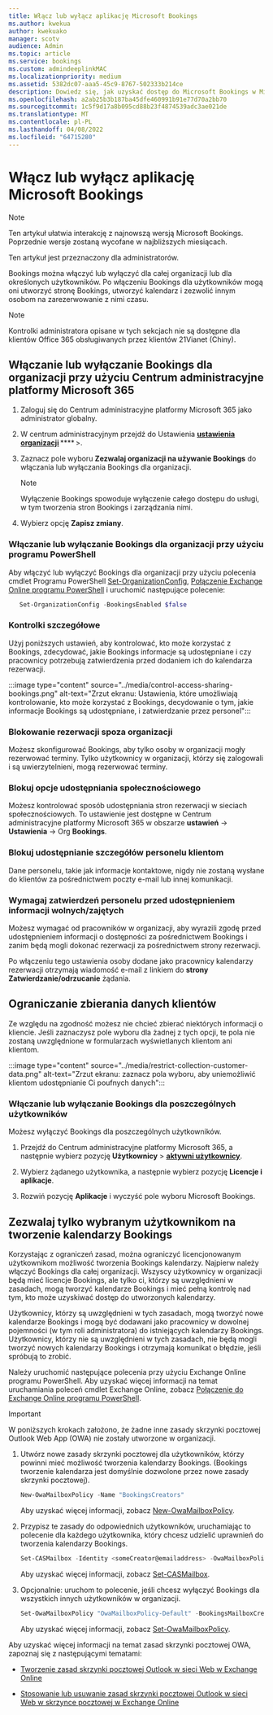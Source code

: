 ```yaml
---
title: Włącz lub wyłącz aplikację Microsoft Bookings
ms.author: kwekua
author: kwekuako
manager: scotv
audience: Admin
ms.topic: article
ms.service: bookings
ms.custom: admindeeplinkMAC
ms.localizationpriority: medium
ms.assetid: 5382dc07-aaa5-45c9-8767-502333b214ce
description: Dowiedz się, jak uzyskać dostęp do Microsoft Bookings w Microsoft 365.
ms.openlocfilehash: a2ab25b3b187ba45dfe460991b91e77d70a2bb70
ms.sourcegitcommit: 1c5f9d17a8b095cd88b23f4874539adc3ae021de
ms.translationtype: MT
ms.contentlocale: pl-PL
ms.lasthandoff: 04/08/2022
ms.locfileid: "64715280"
---
```

# <a name="turn-microsoft-bookings-on-or-off"></a>Włącz lub wyłącz aplikację Microsoft Bookings

> [!NOTE]
> Ten artykuł ułatwia interakcję z najnowszą wersją Microsoft Bookings. Poprzednie wersje zostaną wycofane w najbliższych miesiącach.

Ten artykuł jest przeznaczony dla administratorów. 

Bookings można włączyć lub wyłączyć dla całej organizacji lub dla określonych użytkowników. Po włączeniu Bookings dla użytkowników mogą oni utworzyć stronę Bookings, utworzyć kalendarz i zezwolić innym osobom na zarezerwowanie z nimi czasu.

> [!NOTE]
> Kontrolki administratora opisane w tych sekcjach nie są dostępne dla klientów Office 365 obsługiwanych przez klientów 21Vianet (Chiny).

## <a name="turn-bookings-on-or-off-for-your-organization-using-the-microsoft-365-admin-center"></a>Włączanie lub wyłączanie Bookings dla organizacji przy użyciu Centrum administracyjne platformy Microsoft 365

1. Zaloguj się do Centrum administracyjne platformy Microsoft 365 jako administrator globalny.

2. W centrum administracyjnym przejdź do Ustawienia <a href="https://go.microsoft.com/fwlink/p/?linkid=2053743" target="_blank">**ustawienia organizacji**</a> **** \>.

3. Zaznacz pole wyboru **Zezwalaj organizacji na używanie Bookings** do włączania lub wyłączania Bookings dla organizacji.

   > [!NOTE]
   > Wyłączenie Bookings spowoduje wyłączenie całego dostępu do usługi, w tym tworzenia stron Bookings i zarządzania nimi.

4. Wybierz opcję **Zapisz zmiany**.

### <a name="turn-bookings-on-or-off-for-your-organization-using-powershell"></a>Włączanie lub wyłączanie Bookings dla organizacji przy użyciu programu PowerShell

Aby włączyć lub wyłączyć Bookings dla organizacji przy użyciu polecenia cmdlet Programu PowerShell [Set-OrganizationConfig](/powershell/module/exchange/set-organizationconfig), [Połączenie Exchange Online programu PowerShell](/powershell/exchange/connect-to-exchange-online-powershell) i uruchomić następujące polecenie:

```PowerShell
   Set-OrganizationConfig -BookingsEnabled $false
```

### <a name="granular-controls"></a>Kontrolki szczegółowe

Użyj poniższych ustawień, aby kontrolować, kto może korzystać z Bookings, zdecydować, jakie Bookings informacje są udostępniane i czy pracownicy potrzebują zatwierdzenia przed dodaniem ich do kalendarza rezerwacji.

:::image type="content" source="../media/control-access-sharing-bookings.png" alt-text="Zrzut ekranu: Ustawienia, które umożliwiają kontrolowanie, kto może korzystać z Bookings, decydowanie o tym, jakie informacje Bookings są udostępniane, i zatwierdzanie przez personel":::

### <a name="block-bookings-from-outside-your-organization"></a>Blokowanie rezerwacji spoza organizacji

Możesz skonfigurować Bookings, aby tylko osoby w organizacji mogły rezerwować terminy. Tylko użytkownicy w organizacji, którzy się zalogowali i są uwierzytelnieni, mogą rezerwować terminy.

### <a name="block-social-sharing-options"></a>Blokuj opcje udostępniania społecznościowego

Możesz kontrolować sposób udostępniania stron rezerwacji w sieciach społecznościowych. To ustawienie jest dostępne w Centrum administracyjne platformy Microsoft 365 w obszarze **ustawień** ->  **Ustawienia** ->  Org **Bookings**.

### <a name="block-sharing-staff-details-with-customers"></a>Blokuj udostępnianie szczegółów personelu klientom

Dane personelu, takie jak informacje kontaktowe, nigdy nie zostaną wysłane do klientów za pośrednictwem poczty e-mail lub innej komunikacji.

### <a name="require-staff-approvals-before-sharing-freebusy-information"></a>Wymagaj zatwierdzeń personelu przed udostępnieniem informacji wolnych/zajętych

Możesz wymagać od pracowników w organizacji, aby wyrazili zgodę przed udostępnieniem informacji o dostępności za pośrednictwem Bookings i zanim będą mogli dokonać rezerwacji za pośrednictwem strony rezerwacji.

Po włączeniu tego ustawienia osoby dodane jako pracownicy kalendarzy rezerwacji otrzymają wiadomość e-mail z linkiem do **strony Zatwierdzanie/odrzucanie** żądania.

## <a name="restrict-collection-of-customer-data"></a>Ograniczanie zbierania danych klientów

Ze względu na zgodność możesz nie chcieć zbierać niektórych informacji o kliencie. Jeśli zaznaczysz pole wyboru dla żadnej z tych opcji, te pola nie zostaną uwzględnione w formularzach wyświetlanych klientom ani klientom.

:::image type="content" source="../media/restrict-collection-customer-data.png" alt-text="Zrzut ekranu: zaznacz pola wyboru, aby uniemożliwić klientom udostępnianie Ci poufnych danych":::

### <a name="turn-bookings-on-or-off-for-individual-users"></a>Włączanie lub wyłączanie Bookings dla poszczególnych użytkowników

Możesz wyłączyć Bookings dla poszczególnych użytkowników.

1. Przejdź do Centrum administracyjne platformy Microsoft 365, a następnie wybierz pozycję **Użytkownicy** \> <a href="https://go.microsoft.com/fwlink/p/?linkid=834822" target="_blank">**aktywni użytkownicy**</a>.

1. Wybierz żądanego użytkownika, a następnie wybierz pozycję **Licencje i aplikacje**.

1. Rozwiń pozycję **Aplikacje** i wyczyść pole wyboru Microsoft Bookings.

## <a name="allow-only-selected-users-to-create-bookings-calendars"></a>Zezwalaj tylko wybranym użytkownikom na tworzenie kalendarzy Bookings

Korzystając z ograniczeń zasad, można ograniczyć licencjonowanym użytkownikom możliwość tworzenia Bookings kalendarzy. Najpierw należy włączyć Bookings dla całej organizacji. Wszyscy użytkownicy w organizacji będą mieć licencje Bookings, ale tylko ci, którzy są uwzględnieni w zasadach, mogą tworzyć kalendarze Bookings i mieć pełną kontrolę nad tym, kto może uzyskiwać dostęp do utworzonych kalendarzy.

Użytkownicy, którzy są uwzględnieni w tych zasadach, mogą tworzyć nowe kalendarze Bookings i mogą być dodawani jako pracownicy w dowolnej pojemności (w tym roli administratora) do istniejących kalendarzy Bookings. Użytkownicy, którzy nie są uwzględnieni w tych zasadach, nie będą mogli tworzyć nowych kalendarzy Bookings i otrzymają komunikat o błędzie, jeśli spróbują to zrobić.

Należy uruchomić następujące polecenia przy użyciu Exchange Online programu PowerShell. Aby uzyskać więcej informacji na temat uruchamiania poleceń cmdlet Exchange Online, zobacz [Połączenie do Exchange Online programu PowerShell](/powershell/exchange/connect-to-exchange-online-powershell).

> [!IMPORTANT]
> W poniższych krokach założono, że żadne inne zasady skrzynki pocztowej Outlook Web App (OWA) nie zostały utworzone w organizacji.

1. Utwórz nowe zasady skrzynki pocztowej dla użytkowników, którzy powinni mieć możliwość tworzenia kalendarzy Bookings. (Bookings tworzenie kalendarza jest domyślnie dozwolone przez nowe zasady skrzynki pocztowej).

   ```PowerShell
   New-OwaMailboxPolicy -Name "BookingsCreators"
   ```

   Aby uzyskać więcej informacji, zobacz [New-OwaMailboxPolicy](/powershell/module/exchange/new-owamailboxpolicy).

2. Przypisz te zasady do odpowiednich użytkowników, uruchamiając to polecenie dla każdego użytkownika, który chcesz udzielić uprawnień do tworzenia kalendarzy Bookings.

   ```PowerShell
   Set-CASMailbox -Identity <someCreator@emailaddress> -OwaMailboxPolicy "BookingsCreators"
   ```

   Aby uzyskać więcej informacji, zobacz [Set-CASMailbox](/powershell/module/exchange/set-casmailbox).

3. Opcjonalnie: uruchom to polecenie, jeśli chcesz wyłączyć Bookings dla wszystkich innych użytkowników w organizacji.

   ```PowerShell
   Set-OwaMailboxPolicy "OwaMailboxPolicy-Default" -BookingsMailboxCreationEnabled:$false
   ```

   Aby uzyskać więcej informacji, zobacz [Set-OwaMailboxPolicy](/powershell/module/exchange/set-owamailboxpolicy).

Aby uzyskać więcej informacji na temat zasad skrzynki pocztowej OWA, zapoznaj się z następującymi tematami:

- [Tworzenie zasad skrzynki pocztowej Outlook w sieci Web w Exchange Online](/exchange/clients-and-mobile-in-exchange-online/outlook-on-the-web/create-outlook-web-app-mailbox-policy)

- [Stosowanie lub usuwanie zasad skrzynki pocztowej Outlook w sieci Web w skrzynce pocztowej w Exchange Online](/exchange/clients-and-mobile-in-exchange-online/outlook-on-the-web/create-outlook-web-app-mailbox-policy)

